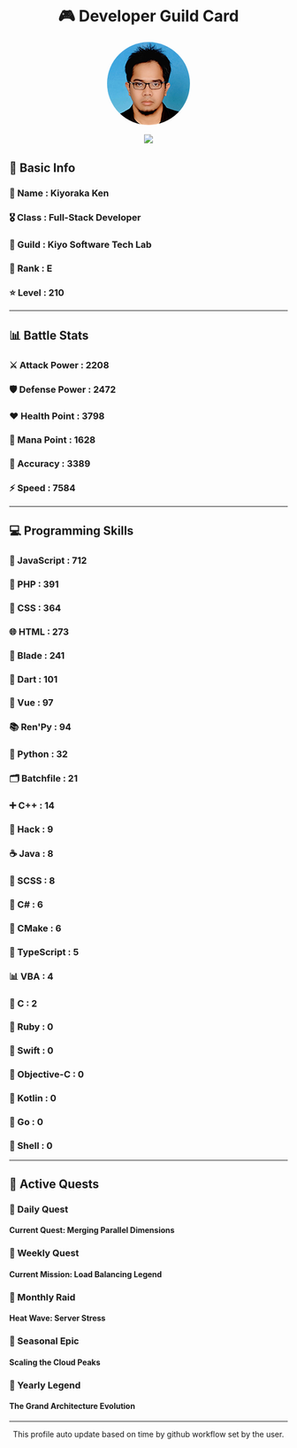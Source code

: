 <div align="center">

# 🎮 Developer Guild Card

<!-- Replace with your profile image -->
<img src="./assets/profile.png" width="150" height="150" style="border-radius: 50%"/>

![](https://komarev.com/ghpvc/?username=Kiyoraka&style=flat)
</div>

##  📌 Basic Info
### 👤 Name : Kiyoraka Ken
### 🎖️ Class : Full-Stack Developer
### 🎪 Guild : Kiyo Software Tech Lab 
### 🔰 Rank : E 
### ⭐ Level : 210

---
## 📊 Battle Stats

### ⚔️ Attack Power  : 2208 
### 🛡️ Defense Power : 2472 
### ❤️ Health Point  : 3798 
### 🔮 Mana Point    : 1628 
### 🎯 Accuracy      : 3389 
### ⚡ Speed         : 7584

---
## 💻 Programming Skills

### 📜 JavaScript : 712
### 🐘 PHP : 391
### 🎨 CSS : 364
### 🌐 HTML : 273
### 🧷 Blade : 241
### 🎯 Dart : 101
### 💚 Vue : 97
### 📚 Ren'Py : 94
### 🐍 Python : 32
### 🗂️ Batchfile : 21
### ➕ C++ : 14
### 🧬 Hack : 9
### ☕ Java : 8
### 🎨 SCSS : 8
### 🎯 C# : 6
### 🧱 CMake : 6
### 🔷 TypeScript : 5
### 📊 VBA : 4
### 🎯 C : 2
### 💎 Ruby : 0
### 📱 Swift : 0
### 🍎 Objective-C : 0
### 🔰 Kotlin : 0
### 🐹 Go : 0
### 🐚 Shell : 0

---
## 📜 Active Quests

### 🌅 Daily Quest

#### Current Quest: Merging Parallel Dimensions

### 📅 Weekly Quest
#### Current Mission: Load Balancing Legend

### 🌙 Monthly Raid
#### Heat Wave: Server Stress

### 🌠 Seasonal Epic
#### Scaling the Cloud Peaks

### 👑 Yearly Legend
#### The Grand Architecture Evolution

---
<div align="center">
  This profile auto update based on time by github workflow set by the user.
</div>